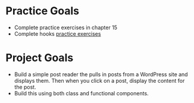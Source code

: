 # Practice Goals

- Complete practice exercises in chapter 15
- Complete hooks [practice exercises](https://github.com/zgordon/react-book/tree/master/11-hooks)

# Project Goals

- Build a simple post reader the pulls in posts from a WordPress site and displays them. Then when you click on a post, display the content for the post.
- Build this using both class and functional components.
